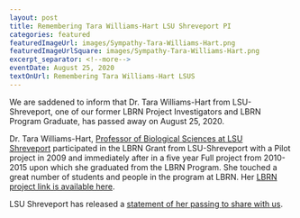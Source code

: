 ```yaml
--- 
layout: post
title: Remembering Tara Williams-Hart LSU Shreveport PI
categories: featured
featuredImageUrl: images/Sympathy-Tara-Williams-Hart.png
featuredImageUrlSquare: images/Sympathy-Tara-Williams-Hart.png
excerpt_separator: <!--more-->
eventDate: August 25, 2020
textOnUrl: Remembering Tara Williams-Hart LSUS
--- 
```

We are saddened to inform that Dr. Tara Williams-Hart from LSU-Shreveport, one of our former LBRN Project Investigators and LBRN Program Graduate, has passed away on August 25, 2020.<!--more-->

Dr. Tara Williams-Hart, [Professor of Biological Sciences at LSU Shreveport](https://www.lsus.edu/tara-williams-hart-phd) participated in the LBRN Grant from LSU-Shreveport with a Pilot project in 2009 and immediately after in a five year Full project from 2010-2015 upon which she graduated from the LBRN Program. She touched a great number of students and people in the program at LBRN. Her [LBRN project link is available here](https://lbrn.lsu.edu/pis/Williams-Hart_Tara.html).

LSU Shreveport has released a [statement of her passing to share with us](https://lbrn.lsu.edu/downloads/Tara%20Williams-Hart%20Remembering.pdf).

